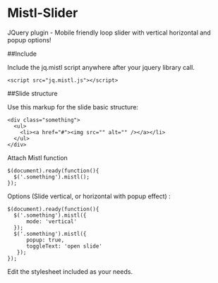 Mistl-Slider
============

JQuery plugin - Mobile friendly loop slider with vertical horizontal and popup options! 


##Include

Include the jq.mistl script anywhere after your jquery library call. 

    <script src="jq.mistl.js"></script>

##Slide structure

Use this markup for the slide basic structure:


    <div class="something">
      <ul> 
        <li><a href="#"><img src="" alt="" /></a></li>
      </ul>
    </div>


Attach Mistl function

    $(document).ready(function(){
      $('.something').mistl();
    });

Options (Slide vertical, or horizontal with popup effect) :

    $(document).ready(function(){
      $('.something').mistl({
          mode: 'vertical'
      });
      $('.something').mistl({
          popup: true,
          toggleText: 'open slide'
       });
    });

Edit the stylesheet included as your needs.
